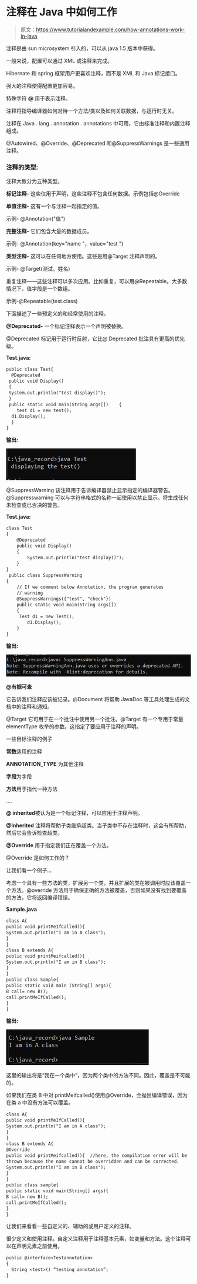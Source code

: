 # 注释在 Java 中如何工作

> 原文：<https://www.tutorialandexample.com/how-annotations-work-in-java>

注释是由 sun microsystem 引入的，可以从 java 1.5 版本中获得。

一般来说，配置可以通过 XML 或注释来完成。

Hibernate 和 spring 框架用户更喜欢注释，而不是 XML 和 Java 标记接口。

强大的注释使得配置更加容易。

特殊字符 **@** 用于表示注释。

注释将指导编译器如何对待一个方法/类以及如何关联数据，与运行时无关。

注释在 Java . lang . annotation . annotations 中可用，它由标准注释和内置注释组成。

@Autowired、@Override、@Deprecated 和@SuppressWarnings 是一些通用注释。

### 注释的类型:

注释大致分为五种类型。

**标记注释-** 这些仅用于声明，这些注释不包含任何数据。示例包括@Override

**单值注释-** 这有一个与注释一起指定的值。

示例- @Annotation("值")

**完整注释-** 它们包含大量的数据成员。

示例- @Annotation(key="name "，value="test ")

**类型注释-** 这可以在任何地方使用。这些是用@Target 注释声明的。

示例- @Target(测试。姓名)

重复注释——这些注释可以多次应用。比如重复，可以用@Repeatable。大多数情况下，值字段是一个数组。

示例-@Repeatable(test.class)

下面描述了一些预定义的和经常使用的注释。

**@Deprecated-** 一个标记注释表示一个声明被替换。

@Deprecated 标记用于运行时反射，它比@ Deprecated 批注具有更高的优先级。

**Test.java:**

```
public class Test{  
  @Deprecated   
 public void Display()   
 {       
 System.out.println("test display()");   
 }    
 public static void main(String args[])    {    
    test d1 = new test();      
  d1.Display();  
  }
}
```

**输出:**

![How annotations work in Java](img/bffd24688b377d182fa25a31917fc4ad.png)  

@SuppressWarning 该注释用于告诉编译器禁止显示指定的编译器警告。@Suppresswarning 可以与字符串格式的名称一起使用以禁止显示。将生成任何未检查或已否决的警告。

**Test.java:**

```
class Test
{
    @Deprecated
    public void Display()
    {
        System.out.println("test display()");
    }
}
 public class SuppressWarning
{
    // If we comment below Annotation, the program generates
    // warning
    @SuppressWarnings({"test", "check"})
    public static void main(String args[])
    {
     Test d1 = new Test();
        d1.Display();
    }
} 
```

**输出:**

![How annotations work in Java](img/d8826a559c04f99bb8024b249f58ed8c.png)  

**@有据可查**

它告诉我们注释应该被记录。@Document 将帮助 JavaDoc 等工具处理生成的文档中的注释和通知。

@Target 它可用于在一个批注中使用另一个批注。@Target 有一个专用于常量 elementType 枚举的参数。这指定了要应用于注释的声明。

一些目标注释的例子

**常数**适用的注释

**ANNOTATION_TYPE** 为其他注释

**字段**为字段

**方法**用于指代一种方法

….

**@ inherited**被认为是一个标记注释，可以应用于注释声明。

**@Inherited** 注释将帮助子类继承超类。当子类中不存在注释时，这会有所帮助，然后它会告诉检查超类。

**@Override** 用于指定我们正在覆盖一个方法。

@Override 是如何工作的？

让我们看一个例子...

考虑一个具有一些方法的类，扩展另一个类，并且扩展的类在被调用时应该覆盖一个方法。@override 方法用于确保正确的方法被覆盖，否则如果没有找到要覆盖的方法，它将返回编译错误。

**Sample.java**

```
class A{
public void printMeIfCalled(){
System.out.println("I am in A class");
}
}
class B extends A{
public void printMeifcalled(){
System.out.println("I am in B class");
}
}
public class Sample{
public static void main (String[] args){
B call= new B();
call.printMeIfCalled();
}
}
```

**输出:**

![How annotations work in Java](img/410955d59afb66dd623ec040ceeabe3e.png)  

这里的输出将是“我在一个类中”，因为两个类中的方法不同。因此，覆盖是不可能的。

如果我们在类 B 中对 printMeifcalled()使用@Override，会抛出编译错误，因为在类 a 中没有方法可以覆盖。

```
class A{
public void printMeIfCalled(){
System.out.println("I am in A class");
}
}
class B extends A{
@Override
public void printMeifcalled(){  //here, the compilation error will be thrown because the name cannot be overridden and can be corrected.
System.out.println("I am in B class");
}
}
public class sample{
public static void main(String[] args){
B call= new B();
call.printMeIfCalled();
}
}
```

让我们来看看一些自定义的、辅助的或用户定义的注释。

很少定义和使用注释。自定义注释用于注释基本元素，如变量和方法。这个注释可以在声明元素之前使用。

```
public @interface<Testannotation>
{         
  String <test>() “testing annotation”;
}
```
